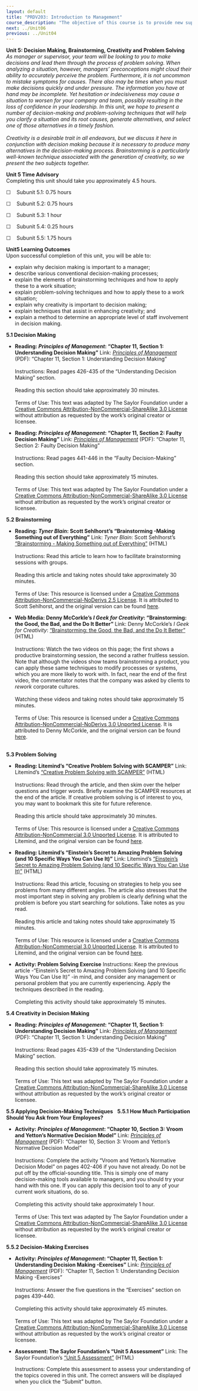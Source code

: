 ```yaml
---
layout: default
title: "PRDV203: Introduction to Management"
course_description: "The objective of this course is to provide new supervisors or managers with the basic, practical knowledge necessary for their new positions."
next: ../Unit06
previous: ../Unit04
---
```

**Unit 5: Decision Making, Brainstorming, Creativity and Problem
Solving** <span id="5"></span> 
*As manager or supervisor, your team will be looking to you to make
decisions and lead them through the process of problem solving. When
analyzing a situation, however, managers’ preconceptions might cloud
their ability to accurately perceive the problem. Furthermore, it is not
uncommon to mistake symptoms for causes. There also may be times when
you must make decisions quickly and under pressure. The information you
have at hand may be incomplete. Yet hesitation or indecisiveness may
cause a situation to worsen for your company and team, possibly
resulting in the loss of confidence in your leadership. In this unit, we
hope to present a number of decision-making and problem-solving
techniques that will help you clarify a situation and its root causes,
generate alternatives, and select one of those alternatives in a timely
fashion.*  
    
 *Creativity is a desirable trait in all endeavors, but we discuss it
here in conjunction with decision making because it is necessary to
produce many alternatives in the decision-making process. Brainstorming
is a particularly well-known technique associated with the generation of
creativity, so we present the two subjects together.*

**Unit 5 Time Advisory**  
Completing this unit should take you approximately 4.5 hours.  
  
 ☐    Subunit 5.1: 0.75 hours  
  
 ☐    Subunit 5.2: 0.75 hours  
  
 ☐    Subunit 5.3: 1 hour  
  
 ☐    Subunit 5.4: 0.25 hours  
  
 ☐    Subunit 5.5: 1.75 hours

**Unit5 Learning Outcomes**  
Upon successful completion of this unit, you will be able to:
-   explain why decision making is important to a manager;
-   describe various conventional decision-making processes;
-   explain the elements of brainstorming techniques and how to apply
    these to a work situation;
-   explain problem-solving techniques and how to apply these to a work
    situation;
-   explain why creativity is important to decision making;
-   explain techniques that assist in enhancing creativity; and
-   explain a method to determine an appropriate level of staff
    involvement in decision making.

**5.1 Decision Making** <span id="5.1"></span> 
-   **Reading: *Principles of Management*: “Chapter 11, Section 1:
    Understanding Decision Making”**
    Link: *[Principles of
    Management](http://www.saylor.org/site/textbooks/Principles%20of%20Management.pdf)*
    (PDF): “Chapter 11, Section 1: Understanding Decision Making”  
        
     Instructions: Read pages 426-435 of the “Understanding Decision
    Making” section.  
        
     Reading this section should take approximately 30 minutes.  
        
     Terms of Use: This text was adapted by The Saylor Foundation under
    a [Creative Commons Attribution-NonCommercial-ShareAlike 3.0
    License](http://creativecommons.org/licenses/by-nc-sa/3.0/) without
    attribution as requested by the work’s original creator or licensee.

-   **Reading: *Principles of Management*: “Chapter 11, Section 2:
    Faulty Decision Making”**
    Link: *[Principles of
    Management](http://www.saylor.org/site/textbooks/Principles%20of%20Management.pdf)*
    (PDF): “Chapter 11, Section 2: Faulty Decision Making”  
        
     Instructions: Read pages 441-446 in the “Faulty Decision-Making”
    section.  
        
     Reading this section should take approximately 15 minutes.  
        
     Terms of Use: This text was adapted by The Saylor Foundation under
    a [Creative Commons Attribution-NonCommercial-ShareAlike 3.0
    License](http://creativecommons.org/licenses/by-nc-sa/3.0/) without
    attribution as requested by the work’s original creator or licensee.

**5.2 Brainstorming** <span id="5.2"></span> 
-   **Reading: *Tyner Blain*: Scott Sehlhorst’s “Brainstorming -Making
    Something out of Everything”**
    Link: *Tyner Blain*: Scott Sehlhorst’s [“Brainstorming - Making
    Something out of
    Everything”](http://tynerblain.com/blog/2006/01/17/brainstorming-making-something-out-of-everything/)
    (HTML)  
        
     Instructions: Read this article to learn how to facilitate
    brainstorming sessions with groups.  
        
     Reading this article and taking notes should take approximately 30
    minutes.  
        
     Terms of Use: This resource is licensed under a [Creative Commons
    Attribution-NonCommercial-NoDerivs 2.5
    License](http://creativecommons.org/licenses/by-nc-nd/2.5/). It is
    attributed to Scott Sehlhorst, and the original version can be found
    [here](http://tynerblain.com/blog/2006/01/17/brainstorming-making-something-out-of-everything/).

-   **Web Media: Denny McCorkle’s *I Geek for Creativity*:
    “Brainstorming: the Good, the Bad, and the Do It Better”**
    Link: Denny McCorkle’s *I Geek for Creativity*: [“Brainstorming: the
    Good, the Bad, and the Do It
    Better”](http://igeekforcreativity.com/2010/02/07/brainstorming-the-good-the-bad-and-the-do-it-better/)
    (HTML)  
        
     Instructions: Watch the two videos on this page; the first shows a
    productive brainstorming session, the second a rather fruitless
    session. Note that although the videos show teams brainstorming a
    product, you can apply these same techniques to modify processes or
    systems, which you are more likely to work with. In fact, near the
    end of the first video, the commentator notes that the company was
    asked by clients to *rework* corporate cultures.  
        
     Watching these videos and taking notes should take approximately 15
    minutes.  
        
     Terms of Use: This resource is licensed under a [Creative Commons
    Attribution-NonCommercial-NoDerivs 3.0 Unported
    License](http://creativecommons.org/licenses/by-nc-nd/3.0/deed.en_US).
    It is attributed to Denny McCorkle, and the original version can be
    found
    [here](http://igeekforcreativity.com/2010/02/07/brainstorming-the-good-the-bad-and-the-do-it-better/).  
      

**5.3 Problem Solving** <span id="5.3"></span> 
-   **Reading: Litemind’s “Creative Problem Solving with SCAMPER”**
    Link: Litemind’s [“Creative Problem Solving with
    SCAMPER”](http://litemind.com/scamper/) (HTML)  
        
     Instructions: Read through the article, and then skim over the
    helper questions and trigger words. Briefly examine the SCAMPER
    resources at the end of the article. If creative problem solving is
    of interest to you, you may want to bookmark this site for future
    reference.  
        
     Reading this article should take approximately 30 minutes.  
        
     Terms of Use: This resource is licensed under a [Creative Commons
    Attribution-NonCommercial 3.0 Unported
    License](http://creativecommons.org/licenses/by-nc/3.0/). It is
    attributed to Litemind, and the original version can be found
    [here](http://litemind.com/scamper/).

-   **Reading: Litemind’s “Einstein’s Secret to Amazing Problem Solving
    (and 10 Specific Ways You Can Use It)”**
    Link: Litemind’s [“Einstein’s Secret to Amazing Problem Solving (and
    10 Specific Ways You Can Use
    It)”](http://litemind.com/problem-definition/) (HTML)  
        
     Instructions: Read this article, focusing on strategies to help you
    see problems from many different angles. The article also stresses
    that the most important step in solving any problem is clearly
    defining what the problem is before you start searching for
    solutions. Take notes as you read.  
        
     Reading this article and taking notes should take approximately 15
    minutes.  
        
     Terms of Use: This resource is licensed under a [Creative Commons
    Attribution-NonCommercial 3.0 Unported
    License](http://creativecommons.org/licenses/by-nc/3.0/). It is
    attributed to Litemind, and the original version can be found
    [here](http://litemind.com/problem-definition/).

-   **Activity: Problem Solving Exercise**
    Instructions: Keep the previous article -“Einstein’s Secret to
    Amazing Problem Solving (and 10 Specific Ways You Can Use It)” -in
    mind, and consider any management or personal problem that you are
    currently experiencing. Apply the techniques described in the
    reading.  
        
     Completing this activity should take approximately 15 minutes.

**5.4 Creativity in Decision Making** <span id="5.4"></span> 
-   **Reading: *Principles of Management*: “Chapter 11, Section 1:
    Understanding Decision Making”**
    Link: *[Principles of
    Management](http://www.saylor.org/site/textbooks/Principles%20of%20Management.pdf)*
    (PDF): “Chapter 11, Section 1: Understanding Decision Making”  
        
     Instructions: Read pages 435-439 of the “Understanding Decision
    Making” section.  
        
     Reading this section should take approximately 15 minutes.  
        
     Terms of Use: This text was adapted by The Saylor Foundation under
    a [Creative Commons Attribution-NonCommercial-ShareAlike 3.0
    License](http://creativecommons.org/licenses/by-nc-sa/3.0/) without
    attribution as requested by the work’s original creator or licensee.

**5.5 Applying Decision-Making Techniques** <span id="5.5"></span> 
**5.5.1 How Much Participation Should You Ask from Your Employees?**
<span id="5.5.1"></span> 
-   **Activity: *Principles of Management*: “Chapter 10, Section 3:
    Vroom and Yetton’s Normative Decision Model”**
    Link: *[Principles of
    Management](http://www.saylor.org/site/textbooks/Principles%20of%20Management.pdf)*
    (PDF): “Chapter 10, Section 3: Vroom and Yetton’s Normative Decision
    Model”  
        
     Instructions: Complete the activity “Vroom and Yetton’s Normative
    Decision Model” on pages 402-406 if you have not already. Do not be
    put off by the official-sounding title. This is simply one of many
    decision-making tools available to managers, and you should try your
    hand with this one. If you can apply this decision tool to any of
    your current work situations, do so.  
        
     Completing this activity should take approximately 1 hour.  
        
     Terms of Use: This text was adapted by The Saylor Foundation under
    a [Creative Commons Attribution-NonCommercial-ShareAlike 3.0
    License](http://creativecommons.org/licenses/by-nc-sa/3.0/) without
    attribution as requested by the work’s original creator or licensee.

**5.5.2 Decision-Making Exercises** <span id="5.5.2"></span> 
-   **Activity: *Principles of Management*: “Chapter 11, Section 1:
    Understanding Decision Making -Exercises”**
    Link: *[Principles of
    Management](http://www.saylor.org/site/textbooks/Principles%20of%20Management.pdf)*
    (PDF): “Chapter 11, Section 1: Understanding Decision
    Making -Exercises”  
        
     Instructions: Answer the five questions in the “Exercises” section
    on pages 439-440.  
        
     Completing this activity should take approximately 45 minutes.  
        
     Terms of Use: This text was adapted by The Saylor Foundation under
    a [Creative Commons Attribution-NonCommercial-ShareAlike 3.0
    License](http://creativecommons.org/licenses/by-nc-sa/3.0/) without
    attribution as requested by the work’s original creator or licensee.

-   **Assessment: The Saylor Foundation’s “Unit 5 Assessment”**
    Link: The Saylor Foundation’s [“Unit 5
    Assessment”](http://school.saylor.org/mod/quiz/view.php?id=1708) (HTML)  
      
     Instructions: Complete this assessment to assess your understanding
    of the topics covered in this unit. The correct answers will be
    displayed when you click the “Submit” button.


